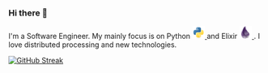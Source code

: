 ### Hi there 👋

I'm a Software Engineer. My mainly focus is on Python <a href="https://python.org" rel="noreferrer"> <img src="https://raw.githubusercontent.com/devicons/devicon/master/icons/python/python-original.svg" alt="python" width="25" height="25"/> </a> and Elixir <a href="https://elixir-lang.org/" rel="noreferrer"> <img src="https://raw.githubusercontent.com/devicons/devicon/master/icons/elixir/elixir-original.svg" alt="elixir" width="25" height="25"/> </a>.
I love distributed processing and new technologies.

[![GitHub Streak](https://github-readme-streak-stats.herokuapp.com?user=smoeinbbp&theme=onedark&exclude_days=Sun%2CSat)](https://git.io/streak-stats)

<!--
**smoeinbbp/smoeinbbp** is a ✨ _special_ ✨ repository because its `README.md` (this file) appears on your GitHub profile.

Here are some ideas to get you started:

- 🔭 I’m currently working on ...
- 🌱 I’m currently learning ...
- 👯 I’m looking to collaborate on ...
- 🤔 I’m looking for help with ...
- 💬 Ask me about ...
- 📫 How to reach me: ...
- 😄 Pronouns: ...
- ⚡ Fun fact: ...
-->

